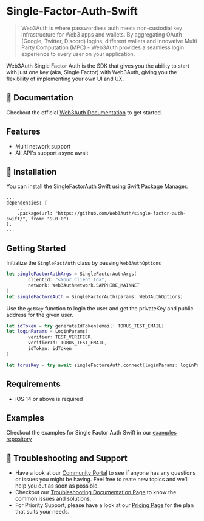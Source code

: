# Single-Factor-Auth-Swift

> Web3Auth is where passwordless auth meets non-custodial key infrastructure for Web3 apps and wallets. By aggregating OAuth (Google, Twitter, Discord) logins, different wallets and innovative Multi Party Computation (MPC) - Web3Auth provides a seamless login experience to every user on your application.

Web3Auth Single Factor Auth is the SDK that gives you the ability to start with just one key (aka, Single Factor) with Web3Auth, giving you the flexibility of implementing your own UI and UX.


## 📖 Documentation

Checkout the official [Web3Auth Documentation](https://web3auth.io/docs/sdk/core-kit/sfa-ios) to get started.


## Features
- Multi network support
- All API's support async await 

## 🔗 Installation
You can install the SingleFactorAuth Swift using Swift Package Manager.

```
...
dependencies: [
    ...
    .package(url: "https://github.com/Web3Auth/single-factor-auth-swift/", from: "9.0.0")
],
...
```


## Getting Started
Initialize the `SingleFactAuth` class by passing `Web3AuthOptions`

```swift
let singleFactorAuthArgs = SingleFactorAuthArgs(
        clientId: "<Your Client Id>",
        network: Web3AuthNetwork.SAPPHIRE_MAINNET
)
let singleFactoreAuth = SingleFactorAuth(params: Web3AuthOptions)
```

Use the `getKey` function to login the user and get the privateKey and public address for the given user.

```swift
let idToken = try generateIdToken(email: TORUS_TEST_EMAIL)
let loginParams = LoginParams(
        verifier: TEST_VERIFIER, 
        verifierId: TORUS_TEST_EMAIL, 
        idToken: idToken
)

let torusKey = try await singleFactoreAuth.connect(loginParams: loginParams)
```


## Requirements
- iOS 14 or above is required 

## Examples

Checkout the examples for Single Factor Auth Swift in our [examples repository](https://github.com/Web3Auth/web3auth-core-kit-examples/tree/main/single-factor-auth-ios)


## 💬 Troubleshooting and Support

- Have a look at our [Community Portal](https://community.web3auth.io/) to see if anyone has any questions or issues you might be having. Feel free to reate new topics and we'll help you out as soon as possible.
- Checkout our [Troubleshooting Documentation Page](https://web3auth.io/docs/troubleshooting) to know the common issues and solutions.
- For Priority Support, please have a look at our [Pricing Page](https://web3auth.io/pricing.html) for the plan that suits your needs.
